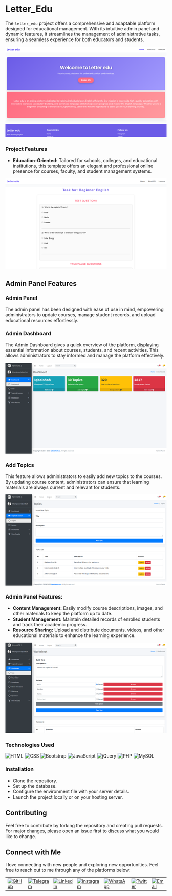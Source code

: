 # Letter_Edu

The `letter_edu` project offers a comprehensive and adaptable platform designed for educational management. With its intuitive admin panel and dynamic features, it streamlines the management of administrative tasks, ensuring a seamless experience for both educators and students.

![Homepage Banner](https://github.com/Iqbolshoh/letter-edu/blob/main/images/banner-1.png)

### Project Features

- **Education-Oriented:** Tailored for schools, colleges, and educational institutions, this template offers an elegant and professional online presence for courses, faculty, and student management systems.

![Courses & Tests](https://github.com/Iqbolshoh/letter-edu/blob/main/images/banner-2.png)

## Admin Panel Features

### Admin Panel

The admin panel has been designed with ease of use in mind, empowering administrators to update courses, manage student records, and upload educational resources effortlessly.

### Admin Dashboard
  The Admin Dashboard gives a quick overview of the platform, displaying essential information about courses, students, and recent activities. This allows administrators to stay informed and manage the platform effectively.

  ![Admin Dashboard](https://github.com/Iqbolshoh/letter-edu/blob/main/images/banner-3.png)

### Add Topics
  This feature allows administrators to easily add new topics to the courses. By updating course content, administrators can ensure that learning materials are always current and relevant for students.

  ![Add Topics](https://github.com/Iqbolshoh/letter-edu/blob/main/images/banner-4.png)

### Admin Panel Features:
- **Content Management:** Easily modify course descriptions, images, and other materials to keep the platform up to date.
- **Student Management:** Maintain detailed records of enrolled students and track their academic progress.
- **Resource Sharing:** Upload and distribute documents, videos, and other educational materials to enhance the learning experience.

![Add Tests](https://github.com/Iqbolshoh/letter-edu/blob/main/images/banner-5.png)

### Technologies Used

<div style="display: flex; flex-wrap: wrap; gap: 5px;">
    <img src="https://img.shields.io/badge/HTML-%23E34F26.svg?style=for-the-badge&logo=html5&logoColor=white" alt="HTML">
    <img src="https://img.shields.io/badge/CSS-%231572B6.svg?style=for-the-badge&logo=css3&logoColor=white" alt="CSS">
    <img src="https://img.shields.io/badge/Bootstrap-%23563D7C.svg?style=for-the-badge&logo=bootstrap&logoColor=white" alt="Bootstrap">
    <img src="https://img.shields.io/badge/JavaScript-%23F7DF1C.svg?style=for-the-badge&logo=javascript&logoColor=black" alt="JavaScript">
    <img src="https://img.shields.io/badge/jQuery-%230e76a8.svg?style=for-the-badge&logo=jquery&logoColor=white" alt="jQuery">
    <img src="https://img.shields.io/badge/PHP-%23777BB4.svg?style=for-the-badge&logo=php&logoColor=white" alt="PHP">
    <img src="https://img.shields.io/badge/MySQL-%234479A1.svg?style=for-the-badge&logo=mysql&logoColor=white" alt="MySQL">
</div>

### Installation

- Clone the repository.
- Set up the database.
- Configure the environment file with your server details.
- Launch the project locally or on your hosting server.

## Contributing

Feel free to contribute by forking the repository and creating pull requests. For major changes, please open an issue first to discuss what you would like to change.

## Connect with Me

I love connecting with new people and exploring new opportunities. Feel free to reach out to me through any of the platforms below:

<table>
    <tr>
        <td>
            <a href="https://github.com/iqbolshoh">
                <img src="https://raw.githubusercontent.com/rahuldkjain/github-profile-readme-generator/master/src/images/icons/Social/github.svg"
                    height="48" width="48" alt="GitHub" />
            </a>
        </td>
        <td>
            <a href="https://t.me/iqbolshoh_777">
                <img src="https://github.com/gayanvoice/github-active-users-monitor/blob/master/public/images/icons/telegram.svg"
                    height="48" width="48" alt="Telegram" />
            </a>
        </td>
        <td>
            <a href="https://www.linkedin.com/in/iiqbolshoh/">
                <img src="https://github.com/gayanvoice/github-active-users-monitor/blob/master/public/images/icons/linkedin.svg"
                    height="48" width="48" alt="LinkedIn" />
            </a>
        </td>
        <td>
            <a href="https://instagram.com/iqbolshoh_777" target="blank"><img align="center"
                    src="https://raw.githubusercontent.com/rahuldkjain/github-profile-readme-generator/master/src/images/icons/Social/instagram.svg"
                    alt="instagram" height="48" width="48" /></a>
        </td>
        <td>
            <a href="https://wa.me/qr/22PVFQSMQQX4F1">
                <img src="https://github.com/gayanvoice/github-active-users-monitor/blob/master/public/images/icons/whatsapp.svg"
                    height="48" width="48" alt="WhatsApp" />
            </a>
        </td>
        <td>
            <a href="https://x.com/iqbolshoh_777">
                <img src="https://img.shields.io/badge/X-000000?style=for-the-badge&logo=x&logoColor=white" height="48"
                    width="48" alt="Twitter" />
            </a>
        </td>
        <td>
            <a href="mailto:iilhomjonov777@gmail.com">
                <img src="https://github.com/gayanvoice/github-active-users-monitor/blob/master/public/images/icons/gmail.svg"
                    height="48" width="48" alt="Email" />
            </a>
        </td>
    </tr>
</table>
